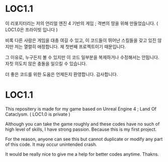 # LOC1.1 

이 리포지터리는 저의 언리얼 엔진 4 기반의 게임 ; 격변의 땅을 위해 만들었습니다. ( LOC1.0은 프라이빗 입니다 )

비록 다른 사람은 게임을 대충 여길 수 있고, 이 코드들이 뛰어난 스킬들을 갖고 있진 않지만 저는 열렬히 애정합니다. 제 첫번째 프로젝트이기 때문입니다.

그 이유로, 누구든지 볼 수 있지만 이 코드 일부분을 복제하거나 수정해서는 안됩니다. 자칫 의도치 않은 충돌을 일으킬 수 있습니다.

더 좋은 코드를 위한 도움은 언제든지 환영합니다. 감사합니다.

# LOC1.1 

This repositery is made for my game based on Unreal Engine 4 ; Land Of Cataclysm. ( LOC1.0 is private )

Although you can take the game roughly and these codes have no such of high level of skills, I have strong passion. Because this is my first project.

For the reason, anyone can see this but cannot duplicate or modify any part of this code. It may occur unintended crash.

It would be really nice to give me a help for better codes anytime. Thakns.

